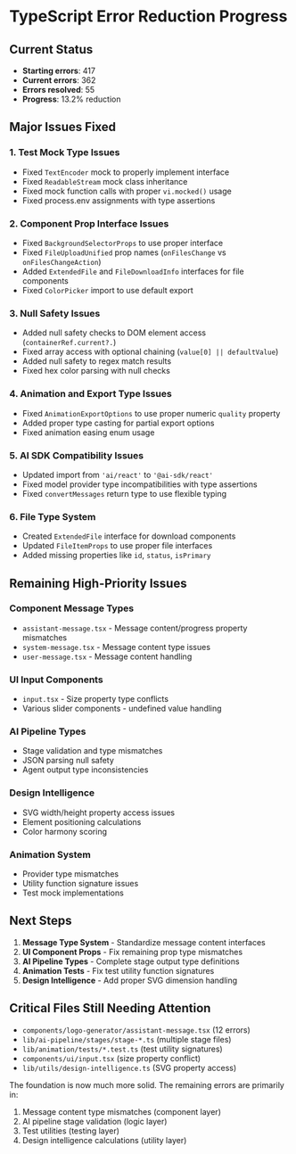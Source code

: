 # TypeScript Error Reduction Progress

## Current Status

- **Starting errors**: 417
- **Current errors**: 362
- **Errors resolved**: 55
- **Progress**: 13.2% reduction

## Major Issues Fixed

### 1. Test Mock Type Issues

- Fixed `TextEncoder` mock to properly implement interface
- Fixed `ReadableStream` mock class inheritance
- Fixed mock function calls with proper `vi.mocked()` usage
- Fixed process.env assignments with type assertions

### 2. Component Prop Interface Issues

- Fixed `BackgroundSelectorProps` to use proper interface
- Fixed `FileUploadUnified` prop names (`onFilesChange` vs `onFilesChangeAction`)
- Added `ExtendedFile` and `FileDownloadInfo` interfaces for file components
- Fixed `ColorPicker` import to use default export

### 3. Null Safety Issues

- Added null safety checks to DOM element access (`containerRef.current?.`)
- Fixed array access with optional chaining (`value[0] || defaultValue`)
- Added null safety to regex match results
- Fixed hex color parsing with null checks

### 4. Animation and Export Type Issues

- Fixed `AnimationExportOptions` to use proper numeric `quality` property
- Added proper type casting for partial export options
- Fixed animation easing enum usage

### 5. AI SDK Compatibility Issues

- Updated import from `'ai/react'` to `'@ai-sdk/react'`
- Fixed model provider type incompatibilities with type assertions
- Fixed `convertMessages` return type to use flexible typing

### 6. File Type System

- Created `ExtendedFile` interface for download components
- Updated `FileItemProps` to use proper file interfaces
- Added missing properties like `id`, `status`, `isPrimary`

## Remaining High-Priority Issues

### Component Message Types

- `assistant-message.tsx` - Message content/progress property mismatches
- `system-message.tsx` - Message content type issues
- `user-message.tsx` - Message content handling

### UI Input Components

- `input.tsx` - Size property type conflicts
- Various slider components - undefined value handling

### AI Pipeline Types

- Stage validation and type mismatches
- JSON parsing null safety
- Agent output type inconsistencies

### Design Intelligence

- SVG width/height property access issues
- Element positioning calculations
- Color harmony scoring

### Animation System

- Provider type mismatches
- Utility function signature issues
- Test mock implementations

## Next Steps

1. **Message Type System** - Standardize message content interfaces
2. **UI Component Props** - Fix remaining prop type mismatches
3. **AI Pipeline Types** - Complete stage output type definitions
4. **Animation Tests** - Fix test utility function signatures
5. **Design Intelligence** - Add proper SVG dimension handling

## Critical Files Still Needing Attention

- `components/logo-generator/assistant-message.tsx` (12 errors)
- `lib/ai-pipeline/stages/stage-*.ts` (multiple stage files)
- `lib/animation/tests/*.test.ts` (test utility signatures)
- `components/ui/input.tsx` (size property conflict)
- `lib/utils/design-intelligence.ts` (SVG property access)

The foundation is now much more solid. The remaining errors are primarily in:

1. Message content type mismatches (component layer)
2. AI pipeline stage validation (logic layer)
3. Test utilities (testing layer)
4. Design intelligence calculations (utility layer)
